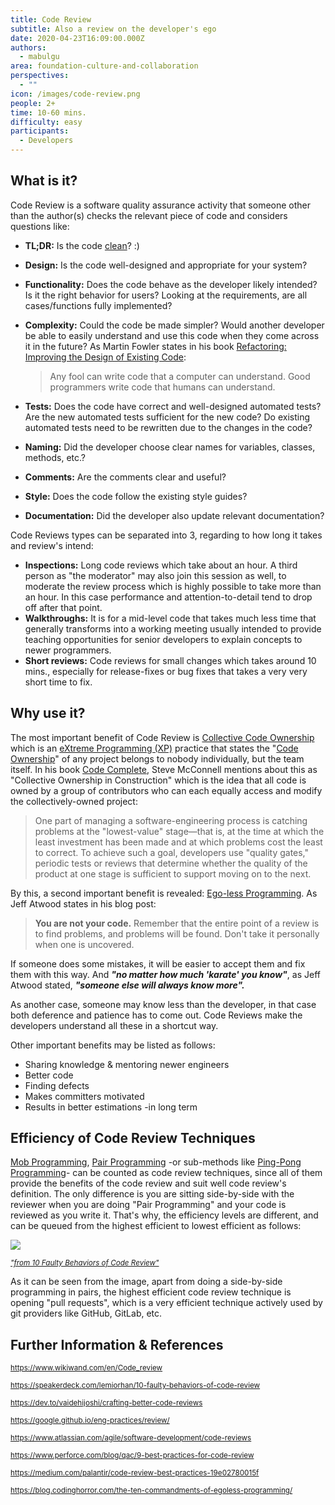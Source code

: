 ```yaml
---
title: Code Review
subtitle: Also a review on the developer's ego
date: 2020-04-23T16:09:00.000Z
authors:
  - mabulgu
area: foundation-culture-and-collaboration
perspectives:
  - ""
icon: /images/code-review.png
people: 2+
time: 10-60 mins.
difficulty: easy
participants:
  - Developers
---
```

## What is it?

Code Review is a software quality assurance activity that someone other than the author(s) checks the relevant piece of code and considers questions like:

* **TL;DR:** Is the code [clean](https://learning.oreilly.com/library/view/clean-code/9780136083238/)? :)
* **Design:** Is the code well-designed and appropriate for your system?
* **Functionality:** Does the code behave as the developer likely intended? Is it the right behavior for users? Looking at the requirements, are all cases/functions fully implemented?
* **Complexity:** Could the code be made simpler? Would another developer be able to easily understand and use this code when they come across it in the future? As Martin Fowler states in his book [Refactoring: Improving the Design of Existing Code](https://learning.oreilly.com/library/view/refactoring-improving-the/9780134757681/):

  > Any fool can write code that a computer can understand. Good programmers write code that humans can understand.

* **Tests:** Does the code have correct and well-designed automated tests? Are the new automated tests sufficient for the new code? Do existing automated tests need to be rewritten due to the changes in the code?
* **Naming:** Did the developer choose clear names for variables, classes, methods, etc.?
* **Comments:** Are the comments clear and useful?
* **Style:** Does the code follow the existing style guides?
* **Documentation:** Did the developer also update relevant documentation?

Code Reviews types can be separated into 3, regarding to how long it takes and review's intend:

* **Inspections:** Long code reviews which take about an hour. A third person as "the moderator" may also join this session as well, to moderate the review process which is highly possible to take more than an hour. In this case performance and attention-to-detail tend to drop off after that point.
* **Walkthroughs:** It is for a mid-level code that takes much less time that generally transforms into a working meeting usually intended to provide teaching opportunities for senior developers to explain concepts to newer programmers.
* **Short reviews:** Code reviews for small changes which takes around 10 mins., especially for release-fixes or bug fixes that takes a very very short time to fix.

## Why use it?

The most important benefit of Code Review is [Collective Code Ownership](https://wiki.c2.com/?CollectiveCodeOwnership) which is an [eXtreme Programming (XP)](http://www.extremeprogramming.org/) practice that states the "[Code Ownership](https://martinfowler.com/bliki/CodeOwnership.html)" of any project belongs to nobody individually, but the team itself[](https://martinfowler.com/bliki/CodeOwnership.html). In his book [Code Complete](https://learning.oreilly.com/library/view/code-complete-second/0735619670/), Steve McConnell mentions about this as "Collective Ownership in Construction" which is the idea that all code is owned by a group of contributors who can each equally access and modify the collectively-owned project:

> One part of managing a software-engineering process is catching problems at the "lowest-value" stage—that is, at the time at which the least investment has been made and at which problems cost the least to correct. To achieve such a goal, developers use "quality gates," periodic tests or reviews that determine whether the quality of the product at one stage is sufficient to support moving on to the next.

By this, a second important benefit is revealed: [Ego-less Programming](https://blog.codinghorror.com/the-ten-commandments-of-egoless-programming/). As Jeff Atwood states in his blog post:

> **You are not your code.** Remember that the entire point of a review is to find problems, and problems will be found. Don't take it personally when one is uncovered.

If someone does some mistakes, it will be easier to accept them and fix them with this way. And ***"no matter how much 'karate' you know"***, as Jeff Atwood stated, ***"someone else will always know more".*** 

As another case, someone may know less than the developer, in that case both deference and patience has to come out. Code Reviews make the developers understand all these in a shortcut way. 

Other important benefits may be listed as follows:

* Sharing knowledge & mentoring newer engineers
* Better code
* Finding defects
* Makes committers motivated
* Results in better estimations -in long term


## Efficiency of Code Review Techniques

[Mob Programming](https://openpracticelibrary.com/practice/mob-programming/), [Pair Programming](https://openpracticelibrary.com/practice/pair-programming/) -or sub-methods like [Ping-Pong Programming](https://openpracticelibrary.com/practice/ping-pong-programming/)- can be counted as code review techniques, since all of them provide the benefits of the code review and suit well code review's definition. The only difference is you are sitting side-by-side with the reviewer when you are doing "Pair Programming" and your code is reviewed as you write it. That's why, the efficiency levels are different, and can be queued from the highest efficient to lowest efficient as follows:

![](/images/code_review_efficency.png)

<sup>*["from 10 Faulty Behaviors of Code Review"](https://speakerdeck.com/lemiorhan/10-faulty-behaviors-of-code-review?slide=7)*</sup>

As it can be seen from the image, apart from doing a side-by-side programming in pairs, the highest efficient code review technique is opening "pull requests", which is a very efficient technique actively used by git providers like GitHub, GitLab, etc.

## Further Information & References

<sup><https://www.wikiwand.com/en/Code_review></sup>

<sup><https://speakerdeck.com/lemiorhan/10-faulty-behaviors-of-code-review></sup>

<sup><https://dev.to/vaidehijoshi/crafting-better-code-reviews></sup>

<sup><https://google.github.io/eng-practices/review/></sup>

<sup><https://www.atlassian.com/agile/software-development/code-reviews></sup>

<sup><https://www.perforce.com/blog/qac/9-best-practices-for-code-review></sup>

<sup><https://medium.com/palantir/code-review-best-practices-19e02780015f></sup>

<sup><https://blog.codinghorror.com/the-ten-commandments-of-egoless-programming/></sup>
